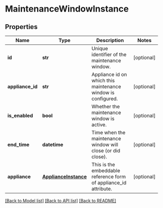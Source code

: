 # MaintenanceWindowInstance

## Properties
Name | Type | Description | Notes
------------ | ------------- | ------------- | -------------
**id** | **str** | Unique identifier of the maintenance window. | [optional] 
**appliance_id** | **str** | Appliance id on which this maintenance window is configured. | [optional] 
**is_enabled** | **bool** | Whether the maintenance window is active. | [optional] 
**end_time** | **datetime** | Time when the maintenance window will close (or did close). | [optional] 
**appliance** | [**ApplianceInstance**](ApplianceInstance.md) | This is the embeddable reference form of appliance_id attribute. | [optional] 

[[Back to Model list]](../README.md#documentation-for-models) [[Back to API list]](../README.md#documentation-for-api-endpoints) [[Back to README]](../README.md)


